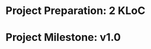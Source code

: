 
# Project Preparation: 2 KLoC

<include src="../evidence/project.md#2kloc" />

# Project Milestone: v1.0

<include src="../../admin/project-w05-v10.md#main" />